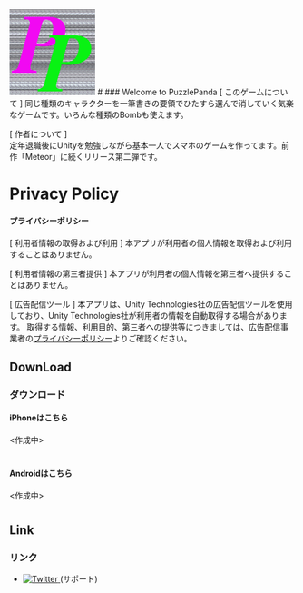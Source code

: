 
<img src="image/PuzzlePanda1024x1024.png" alt="PuzzlePandaのアイコン" title="アイコン" width=30%>
#
### Welcome to PuzzlePanda
[ このゲームについて ]  
同じ種類のキャラクターを一筆書きの要領でひたすら選んで消していく気楽なゲームです。いろんな種類のBombも使えます。

[ 作者について ]  
定年退職後にUnityを勉強しながら基本一人でスマホのゲームを作ってます。前作「Meteor」に続くリリース第二弾です。

# Privacy Policy
#### プライバシーポリシー

[ 利用者情報の取得および利用 ]
本アプリが利用者の個人情報を取得および利用することはありません。 

[ 利用者情報の第三者提供 ] 
本アプリが利用者の個人情報を第三者へ提供することはありません。 

[ 広告配信ツール ] 
本アプリは、Unity Technologies社の広告配信ツールを使用しており、Unity Technologies社が利用者の情報を自動取得する場合があります。 取得する情報、利用目的、第三者への提供等につきましては、広告配信事業者の<a href= "https://unity3d.com/legal/privacy-policy" >プライバシーポリシー</a>よりご確認ください。 
## DownLoad
### ダウンロード
#### iPhoneはこちら

<作成中>

#
#### Androidはこちら

<作成中>

#
## Link
### リンク

* <a href="https://twitter.com/home"><img src="docs/images/Twitter social icons - rounded square - blue.png" alt="Twitter" width="20" height="20"> </a> (サポート)

